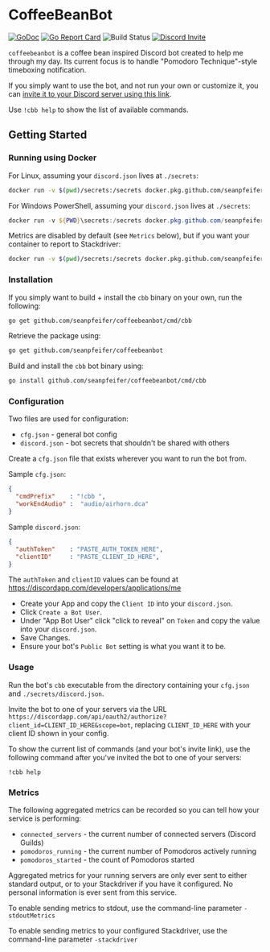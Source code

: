 # CoffeeBeanBot

[![GoDoc](https://godoc.org/github.com/seanpfeifer/coffeebeanbot?status.svg)](https://godoc.org/github.com/seanpfeifer/coffeebeanbot) [![Go Report Card](https://goreportcard.com/badge/github.com/seanpfeifer/coffeebeanbot)](https://goreportcard.com/report/github.com/seanpfeifer/coffeebeanbot) ![Build Status](https://github.com/seanpfeifer/coffeebeanbot/workflows/Tests/badge.svg) [![Discord Invite](https://img.shields.io/badge/Invite%20Bot-Discord-blue.svg)](https://discordapp.com/api/oauth2/authorize?client_id=347286461252370432&scope=bot)

`coffeebeanbot` is a coffee bean inspired Discord bot created to help me through my day. Its current focus is to handle "Pomodoro Technique"-style timeboxing notification.

If you simply want to use the bot, and not run your own or customize it, you can [invite it to your Discord server using this link](https://discordapp.com/api/oauth2/authorize?client_id=347286461252370432&scope=bot).

Use `!cbb help` to show the list of available commands.

## Getting Started

### Running using Docker

For Linux, assuming your `discord.json` lives at `./secrets`:

```sh
docker run -v $(pwd)/secrets:/secrets docker.pkg.github.com/seanpfeifer/coffeebeanbot/cbb:1.0.0
```

For Windows PowerShell, assuming your `discord.json` lives at `./secrets`:

```powershell
docker run -v ${PWD}\secrets:/secrets docker.pkg.github.com/seanpfeifer/coffeebeanbot/cbb:1.0.0
```

Metrics are disabled by default (see `Metrics` below), but if you want your container to report to Stackdriver:

```sh
docker run -v $(pwd)/secrets:/secrets docker.pkg.github.com/seanpfeifer/coffeebeanbot/cbb:1.0.0 -cfg /bot/cfg.json -secrets /secrets/discord.json -stackdriver
```

### Installation

If you simply want to build + install the `cbb` binary on your own, run the following:
```sh
go get github.com/seanpfeifer/coffeebeanbot/cmd/cbb
```

Retrieve the package using:
```sh
go get github.com/seanpfeifer/coffeebeanbot
```

Build and install the `cbb` bot binary using:
```sh
go install github.com/seanpfeifer/coffeebeanbot/cmd/cbb
```

### Configuration

Two files are used for configuration:

* `cfg.json` - general bot config
* `discord.json` - bot secrets that shouldn't be shared with others

Create a `cfg.json` file that exists wherever you want to run the bot from.

Sample `cfg.json`:
```json
{
  "cmdPrefix"    : "!cbb ",
  "workEndAudio" :  "audio/airhorn.dca"
}
```

Sample `discord.json`:
```json
{
  "authToken"    : "PASTE_AUTH_TOKEN_HERE",
  "clientID"     : "PASTE_CLIENT_ID_HERE",
}
```

The `authToken` and `clientID` values can be found at https://discordapp.com/developers/applications/me

* Create your App and copy the `Client ID` into your `discord.json`.
* Click `Create a Bot User`.
* Under "App Bot User" click "click to reveal" on `Token` and copy the value into your `discord.json`.
* Save Changes.
* Ensure your bot's `Public Bot` setting is what you want it to be.

### Usage

Run the bot's `cbb` executable from the directory containing your `cfg.json` and `./secrets/discord.json`.

Invite the bot to one of your servers via the URL `https://discordapp.com/api/oauth2/authorize?client_id=CLIENT_ID_HERE&scope=bot`, replacing `CLIENT_ID_HERE` with your client ID shown in your config.

To show the current list of commands (and your bot's invite link), use the following command after you've invited the bot to one of your servers:
```
!cbb help
```

### Metrics

The following aggregated metrics can be recorded so you can tell how your service is performing:

* `connected_servers` - the current number of connected servers (Discord Guilds)
* `pomodoros_running` - the current number of Pomodoros actively running
* `pomodoros_started` - the count of Pomodoros started

Aggregated metrics for your running servers are only ever sent to either standard output, or to your Stackdriver if you have it configured. No personal information is ever sent from this service.

To enable sending metrics to stdout, use the command-line parameter `-stdoutMetrics`

To enable sending metrics to your configured Stackdriver, use the command-line parameter `-stackdriver`
